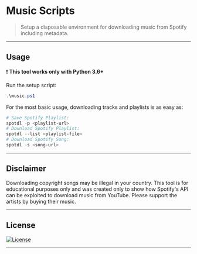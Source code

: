 # Music Scripts

> Setup a disposable environment for downloading music from Spotify including metadata.

---

## Usage

❗️ **This tool works only with Python 3.6+**

Run the setup script:

```powershell
.\music.ps1
```

For the most basic usage, downloading tracks and playlists is as easy as:

```powershell
# Save Spotify Playlist:
spotdl -p <playlist-url>
# Download Spotify Playlist:
spotdl --list <playlist-file>
# Download Spotify Song:
spotdl -s <song-url>
```

---

## Disclaimer

Downloading copyright songs may be illegal in your country.
This tool is for educational purposes only and was created only to show
how Spotify's API can be exploited to download music from YouTube.
Please support the artists by buying their music.

---

## License

[![License](https://img.shields.io/github/license/patevs/music.svg)](https://github.com/patevs/music/blob/master/LICENSE)

---
